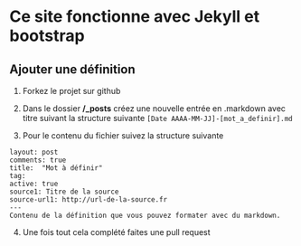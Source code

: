 # Ce site fonctionne avec Jekyll et bootstrap

## Ajouter une définition

1. Forkez le projet sur github

2. Dans le dossier **/_posts** créez une nouvelle entrée en .markdown avec titre suivant la structure suivante
``[Date AAAA-MM-JJ]-[mot_a_definir].md``

3. Pour le contenu du fichier suivez la structure suivante

```---
layout: post
comments: true
title:  "Mot à définir"
tag:
active: true
source1: Titre de la source
source-url1: http://url-de-la-source.fr
---
Contenu de la définition que vous pouvez formater avec du markdown.
```


4. Une fois tout cela complété faites une pull request
